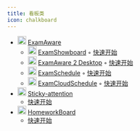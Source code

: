 ```yaml
---
title: 看板类
icon: chalkboard
---
```


- <img src="https://avatars.githubusercontent.com/u/195304368?s=200&v=4" width="20" height="20"/> [ExamAware](/dashboard/examaware/index.md)
  - <img src="https://avatars.githubusercontent.com/u/195304368?s=200&v=4" width="20" height="20"/> [ExamShowboard](/dashboard/examaware/exam-showboard/index.md)
    ◦ <i class="fa-solid fa-signs-post"></i> [快速开始](/dashboard/examaware/exam-showboard/get-started.md)
  - <img src="https://avatars.githubusercontent.com/u/195304368?s=200&v=4" width="20" height="20"/> [ExamAware 2 Desktop](/dashboard/examaware/examaware2-desktop/index.md)
    ◦ <i class="fa-solid fa-signs-post"></i> [快速开始](/dashboard/examaware/examaware2-desktop/get-started.md)
  - <img src="https://avatars.githubusercontent.com/u/195304368?s=200&v=4" width="20" height="20"/> [ExamSchedule](/dashboard/examaware/examschedule/index.md)
    ◦ <i class="fa-solid fa-signs-post"></i> [快速开始](/dashboard/examaware/examschedule/get-started.md)
  - <img src="https://avatars.githubusercontent.com/u/195304368?s=200&v=4" width="20" height="20"/> [ExamCloudSchedule](/dashboard/examaware/examcloudschedule/index.md)
    ◦ <i class="fa-solid fa-signs-post"></i> [快速开始](/dashboard/examaware/examcloudschedule/get-started.md)
- <img src="https://avatars.githubusercontent.com/u/183182916?s=200&v=4" width="20" height="20"/> [Sticky-attention](/dashboard/sticky-attention/index.md)
  - <i class="fa-solid fa-signs-post"></i> [快速开始](/dashboard/sticky-attention/get-started.md)
- <img src="https://gh.llkk.cc/https://raw.githubusercontent.com/EnderWolf006/HomeworkBoard/main/ClientProject/public/vite.svg" width="20" height="20"/> [HomeworkBoard](/dashboard/homeworkboard/index.md)
  - <i class="fa-solid fa-signs-post"></i> [快速开始](/dashboard/homeworkboard/get-started.md)